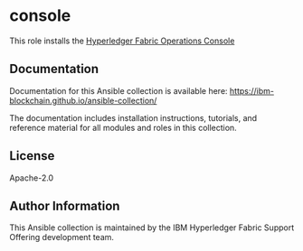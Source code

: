 # console

This role installs the [Hyperledger Fabric Operations Console](https://github.com/hyperledger-labs/fabric-operations-console)

## Documentation

Documentation for this Ansible collection is available here: https://ibm-blockchain.github.io/ansible-collection/

The documentation includes installation instructions, tutorials, and reference material for all modules and roles in this collection.

## License

Apache-2.0

## Author Information

This Ansible collection is maintained by the IBM Hyperledger Fabric Support Offering development team.